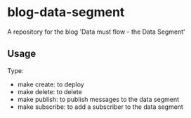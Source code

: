 # blog-data-segment
A repository for the blog 'Data must flow - the Data Segment'

## Usage
Type:

- make create: to deploy
- make delete: to delete
- make publish: to publish messages to the data segment
- make subscribe: to add a subscriber to the data segment
